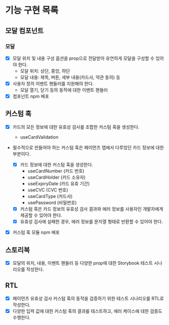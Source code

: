 # 기능 구현 목록

## 모달 컴포넌트

### 모달

- [x] 모달 위치 및 내용 구성 옵션을 prop으로 전달받아 유연하게 모달을 구성할 수 있어야 한다.
  - 모달 위치: 상단, 중앙, 하단
  - 모달 내용: 제목, 버튼, 세부 내용(카드사, 약관 동의) 등
- [x] 사용자 정의 이벤트 핸들러를 지원해야 한다.
  - 모달 열기, 닫기 등의 동작에 대한 이벤트 핸들러
- [x] 컴포넌트 npm 배포

## 커스텀 훅

- [x] 카드의 모든 정보에 대한 유효성 검사를 조합한 커스텀 훅을 생성한다.

  - useCardValidation

- 필수적으로 만들어야 하는 커스텀 훅은 페이먼츠 앱에서 다루었던 카드 정보에 대한 부분이다.

  - [x] 카드 정보에 대한 커스텀 훅을 생성한다.
    - useCardNumber (카드 번호)
    - useCardHolder (카드 소유자)
    - useExpiryDate (카드 유효 기간)
    - useCVC (CVC 번호)
    - useCardType (카드사)
    - usePassword (비밀번호)
  - [x] 커스텀 훅은 카드 정보의 유효성 검사 결과와 에러 정보를 사용자인 개발자에게 제공할 수 있어야 한다.
  - [x] 유효성 검사에 실패한 경우, 에러 정보를 문자열 형태로 반환할 수 있어야 한다.

- [x] 커스텀 훅 모듈 npm 배포

## 스토리북

- [x] 모달의 위치, 내용, 이벤트 핸들러 등 다양한 prop에 대한 Storybook 테스트 시나리오를 작성한다.

## RTL

- [x] 페이먼츠 유효성 검사 커스텀 훅의 동작을 검증하기 위한 테스트 시나리오를 RTL로 작성한다.
- [x] 다양한 입력 값에 대한 커스텀 훅의 결과를 테스트하고, 에러 케이스에 대한 검증도 수행한다.

